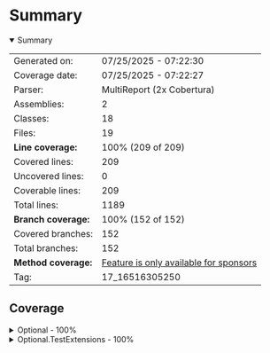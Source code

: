 # Summary
<details open><summary>Summary</summary>

|||
|:---|:---|
| Generated on: | 07/25/2025 - 07:22:30 |
| Coverage date: | 07/25/2025 - 07:22:27 |
| Parser: | MultiReport (2x Cobertura) |
| Assemblies: | 2 |
| Classes: | 18 |
| Files: | 19 |
| **Line coverage:** | 100% (209 of 209) |
| Covered lines: | 209 |
| Uncovered lines: | 0 |
| Coverable lines: | 209 |
| Total lines: | 1189 |
| **Branch coverage:** | 100% (152 of 152) |
| Covered branches: | 152 |
| Total branches: | 152 |
| **Method coverage:** | [Feature is only available for sponsors](https://reportgenerator.io/pro) |
| Tag: | 17_16516305250 |

</details>

## Coverage
<details><summary>Optional - 100%</summary>

|**Name**|**Line**|**Branch**|
|:---|---:|---:|
|**Optional**|**100%**|**100%**|
|Toarnbeike.Optional.Collections.CollectionExtensions|100%|100%|
|Toarnbeike.Optional.Collections.OptionCollectionExtensions|100%|100%|
|Toarnbeike.Optional.Extensions.AsNullableOptionExtensions|100%|100%|
|Toarnbeike.Optional.Extensions.AsOptionExtensions|100%|100%|
|Toarnbeike.Optional.Extensions.BindOptionExtensions|100%|100%|
|Toarnbeike.Optional.Extensions.CheckOptionExtensions|100%|100%|
|Toarnbeike.Optional.Extensions.IsSomeAndOptionExtensions|100%|100%|
|Toarnbeike.Optional.Extensions.MapOptionExtensions|100%|100%|
|Toarnbeike.Optional.Extensions.MatchOptionExtensions|100%|100%|
|Toarnbeike.Optional.Extensions.OrElseOptionExtensions|100%|100%|
|Toarnbeike.Optional.Extensions.ReduceOptionExtensions|100%|100%|
|Toarnbeike.Optional.Extensions.TapIfNoneOptionExtensions|100%|100%|
|Toarnbeike.Optional.Extensions.TapOptionExtensions|100%|100%|
|Toarnbeike.Optional.Extensions.Unsafe.ReduceOrThrowOptionExtensions|100%|100%|
|Toarnbeike.Optional.Option|100%|100%|
|Toarnbeike.Optional.Option`1|100%|100%|

</details>
<details><summary>Optional.TestExtensions - 100%</summary>

|**Name**|**Line**|**Branch**|
|:---|---:|---:|
|**Optional.TestExtensions**|**100%**|**100%**|
|Toarnbeike.Optional.TestExtensions.OptionAssertionException|100%||
|Toarnbeike.Optional.TestExtensions.OptionAssertions|100%|100%|

</details>
